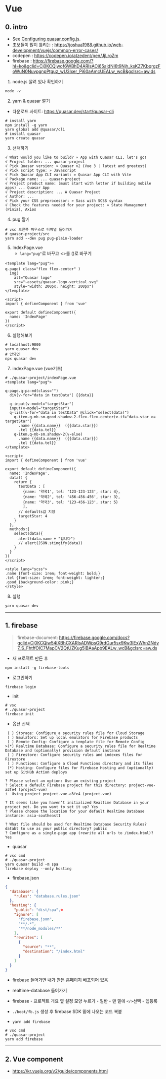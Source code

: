 
# Vue

## 0. intro

* See [Configuring quasar.config.js](https://v2.quasar.dev/quasar-cli-vite/quasar-config-js).
* 초보들이 많이 틀리는 : https://joshua1988.github.io/web-development/vuejs/common-error-cases/
* codepen : https://codepen.io/atzedent/pen/JjLroZm
* firebase : https://firebase.google.com/?hl=ko&gclid=Cj0KCQjwof6WBhD4ARIsAOi65aidNI6t9Njh_ksKZ7KbqrgzFoWuN0NuvpgnpPtguz_wU3lxer_Pi60aAmcUEALw_wcB&gclsrc=aw.ds

1. node.js 깔려 있나 확인하기

```shell
node -v
```

2. yarn & quasar 깔기

* 다운로드 사이트: https://quasar.dev/start/quasar-cli

```shell
# install yarn
npm install -g yarn
yarn global add @quasar/cli
# install quasar
yarn create quasar
```

3. 선택하기

```shell
√ What would you like to build? » App with Quasar CLI, let's go!
√ Project folder: ... quasar-project
√ Pick Quasar version: » Quasar v2 (Vue 3 | latest and greatest)
√ Pick script type: » Javascript
√ Pick Quasar App CLI variant: » Quasar App CLI with Vite
√ Package name: ... quasar-project
√ Project product name: (must start with letter if building mobile apps) ... Quasar App   
√ Project description: ... A Quasar Project
√ Author: ... 
√ Pick your CSS preprocessor: » Sass with SCSS syntax
√ Check the features needed for your project: » State Management (Pinia), Axios  
```

4. pug 깔기

```shell
# vsc 오른쪽 마우스로 터미널 들어가기
# quasor-project/src
yarn add --dev pug pug-plain-loader
```

5. IndexPage.vue
   * `lang="pug"`로 바꾸고 <>를 ()로 바꾸기

```vue
<template lang="pug">⭐
q-page( class="flex flex-center" )
  img(
    alt="Quasar logo"
    src="~assets/quasar-logo-vertical.svg"
    style="width: 200px; height: 200px")
</template>

<script>
import { defineComponent } from 'vue'

export default defineComponent({
  name: 'IndexPage'
})
</script>
```

6. 실행해보기

```shell
# localhost:9000
yarn quasar dev
# 안되면
npx quasar dev
```

7. indexPage.vue (vue기초)

```vue
# ./quasar-project/indexPage.vue
<template lang="pug">

q-page.q-pa-md(class="")
  div(v-for="data in testData") {{data}} 
  
  q-input(v-model="targetStar")
  input(v-model="targetStar")
  q-list(v-for="data in testData" @click="select(data)")
    q-item.q-mb-sm.good.shadow-2.flex.flex-center(v-if="data.star >= targetStar")
      .name {{data.name}}  ({{data.star}})
      .tel {{data.tel}}
    q-item.q-mb-sm.shadow-2(v-else)
      .name {{data.name}}  ({{data.star}})
      .tel {{data.tel}}
</template>

<script>
import { defineComponent } from 'vue'

export default defineComponent({
  name: 'IndexPage',
  data() {
    return {
      testData : [
        {name: '약국1', tel: '123-123-123', star: 4},
        {name: '약국2', tel: '456-456-456', star: 3},
        {name: '약국3', tel: '123-456-123', star: 5}
        ],
      // defaults값 지정
      targetStar: 4
    }
  },
  methods:{
    select(data){
      alert(data.name + "입니다")
      // alert(JSON.stingify(data))
    }
  }
})
</script>

<style lang="scss">
.name {font-size: 1rem; font-weight: bold;}
.tel {font-size: 1rem; font-weight: lighter;}
.good {background-color: pink;}
</style>
```

8. 실행

```shell
yarn quasar dev
```



---

## 1. firebase

> firebase-document: https://firebase.google.com/docs?gclid=Cj0KCQjw54iXBhCXARIsADWpsG9rdGur5sx9Kw3IExWhn2Ndy7_S_FhtffOIC7MapCV2QtUZKug5IBAaApb9EALw_wcB&gclsrc=aw.ds

* 새  프로젝트 만든 후

```sheell
npm install -g firebase-tools
```

* 로그인하기

```shell
firebase login
```

* init

```shell
# vsc
# ./quasor-project
firebase init
```

* 옵션 선택

```shell
 ( ) Storage: Configure a security rules file for Cloud Storage
 ( ) Emulators: Set up local emulators for Firebase products
 ( ) Remote Config: Configure a template file for Remote Config
>(*) Realtime Database: Configure a security rules file for Realtime Database and (optionally) provision default instance
 ( ) Firestore: Configure security rules and indexes files for Firestore
 ( ) Functions: Configure a Cloud Functions directory and its files
 (*) Hosting: Configure files for Firebase Hosting and (optionally) set up GitHub Action deploys
 
? Please select an option: Use an existing project
? Select a default Firebase project for this directory: project-vue-a3fe4 (project-vue)
i  Using project project-vue-a3fe4 (project-vue)

? It seems like you haven’t initialized Realtime Database in your project yet. Do you want to set it up? Yes
? Please choose the location for your default Realtime Database instance: asia-southeast1 

? What file should be used for Realtime Database Security Rules? databt to use as your public directory? public
? Configure as a single-page app (rewrite all urls to /index.html)? Yes
```

* quasar

```shell
# vsc cmd
# ./quasar-project
yarn quasar build -m spa
firebase deploy --only hosting
```

* firebase.json

```json
{
  "database": {
    "rules": "database.rules.json"
  },
  "hosting": {
    "public": "dist/spa",⭐
    "ignore": [
      "firebase.json",
      "**/.*",
      "**/node_modules/**"
    ],
    "rewrites": [
      {
        "source": "**",
        "destination": "/index.html"
      }
    ]
  }
}

```

* firebase 들어가면 내가 만든 홈페이지 배포되어 있음
* realtime-database 들어가기
* firebase - 프로젝트 개요 옆 설정 모양 누르기 - 일반 - 맨 밑에 `</>`선택 - 앱등록
* `./boot/fb.js` 생성 후 firebase SDK 밑에 나오는 코드 복붙

* `yarn add firebase`

```shell
# vsc cmd
# ./quasar-project
yarn add firebase
```

---

## 2. Vue component

* https://kr.vuejs.org/v2/guide/components.html

